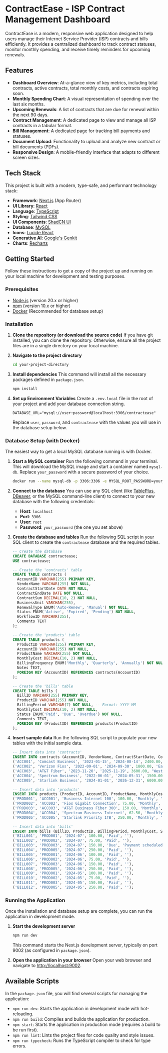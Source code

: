 # ContractEase - ISP Contract Management Dashboard

ContractEase is a modern, responsive web application designed to help users manage their Internet Service Provider (ISP) contracts and bills efficiently. It provides a centralized dashboard to track contract statuses, monitor monthly spending, and receive timely reminders for upcoming renewals.

## Features

- **Dashboard Overview**: At-a-glance view of key metrics, including total contracts, active contracts, total monthly costs, and contracts expiring soon.
- **Monthly Spending Chart**: A visual representation of spending over the last six months.
- **Upcoming Renewals**: A list of contracts that are due for renewal within the next 90 days.
- **Contract Management**: A dedicated page to view and manage all ISP contracts in a tabular format.
- **Bill Management**: A dedicated page for tracking bill payments and statuses.
- **Document Upload**: Functionality to upload and analyze new contract or bill documents (PDFs).
- **Responsive Design**: A mobile-friendly interface that adapts to different screen sizes.

## Tech Stack

This project is built with a modern, type-safe, and performant technology stack:

- **Framework**: [Next.js](https://nextjs.org/) (App Router)
- **UI Library**: [React](https://react.dev/)
- **Language**: [TypeScript](https://www.typescriptlang.org/)
- **Styling**: [Tailwind CSS](https://tailwindcss.com/)
- **UI Components**: [ShadCN UI](https://ui.shadcn.com/)
- **Database**: [MySQL](https://www.mysql.com/)
- **Icons**: [Lucide React](https://lucide.dev/guide/packages/lucide-react)
- **Generative AI**: [Google's Genkit](https://firebase.google.com/docs/genkit)
- **Charts**: [Recharts](https://recharts.org/)

## Getting Started

Follow these instructions to get a copy of the project up and running on your local machine for development and testing purposes.

### Prerequisites

- [Node.js](https://nodejs.org/en) (version 20.x or higher)
- [npm](https://www.npmjs.com/) (version 10.x or higher)
- [Docker](https://www.docker.com/get-started) (Recommended for database setup)

### Installation

1.  **Clone the repository (or download the source code)**
    If you have git installed, you can clone the repository. Otherwise, ensure all the project files are in a single directory on your local machine.

2.  **Navigate to the project directory**
    ```bash
    cd your-project-directory
    ```

3.  **Install dependencies**
    This command will install all the necessary packages defined in `package.json`.
    ```bash
    npm install
    ```

4.  **Set up Environment Variables**
    Create a `.env.local` file in the root of your project and add your database connection string.
    ```
    DATABASE_URL="mysql://user:password@localhost:3306/contractease"
    ```
    Replace `user`, `password`, and `contractease` with the values you will use in the database setup below.

### Database Setup (with Docker)

The easiest way to get a local MySQL database running is with Docker.

1.  **Start a MySQL container**
    Run the following command in your terminal. This will download the MySQL image and start a container named `mysql-db`. Replace `your_password` with a secure password of your choice.
    ```bash
    docker run --name mysql-db -p 3306:3306 -e MYSQL_ROOT_PASSWORD=your_password -d mysql:8
    ```

2.  **Connect to the database**
    You can use any SQL client (like [TablePlus](https://tableplus.com/), [DBeaver](https://dbeaver.io/), or the MySQL command-line client) to connect to your new database with the following credentials:
    - **Host**: `localhost`
    - **Port**: `3306`
    - **User**: `root`
    - **Password**: `your_password` (the one you set above)

3.  **Create the database and tables**
    Run the following SQL script in your SQL client to create the `contractease` database and the required tables.

    ```sql
    -- Create the database
    CREATE DATABASE contractease;
    USE contractease;

    -- Create the 'contracts' table
    CREATE TABLE contracts (
      AccountID VARCHAR(255) PRIMARY KEY,
      VendorName VARCHAR(255) NOT NULL,
      ContractStartDate DATE NOT NULL,
      ContractEndDate DATE NOT NULL,
      ContractSum DECIMAL(10, 2) NOT NULL,
      BusinessUnit VARCHAR(255),
      RenewalType ENUM('Auto-Renew', 'Manual') NOT NULL,
      Status ENUM('Active', 'Expired', 'Pending') NOT NULL,
      WorkflowID VARCHAR(255),
      Comments TEXT
    );

    -- Create the 'products' table
    CREATE TABLE products (
      ProductID VARCHAR(255) PRIMARY KEY,
      AccountID VARCHAR(255) NOT NULL,
      ProductName VARCHAR(255) NOT NULL,
      MonthlyCost DECIMAL(10, 2) NOT NULL,
      BillingFrequency ENUM('Monthly', 'Quarterly', 'Annually') NOT NULL,
      Notes TEXT,
      FOREIGN KEY (AccountID) REFERENCES contracts(AccountID)
    );

    -- Create the 'bills' table
    CREATE TABLE bills (
      BillID VARCHAR(255) PRIMARY KEY,
      ProductID VARCHAR(255) NOT NULL,
      BillingPeriod VARCHAR(7) NOT NULL, -- Format: YYYY-MM
      MonthlyCost DECIMAL(10, 2) NOT NULL,
      Status ENUM('Paid', 'Due', 'Overdue') NOT NULL,
      Comments TEXT,
      FOREIGN KEY (ProductID) REFERENCES products(ProductID)
    );
    ```

4.  **Insert sample data**
    Run the following SQL script to populate your new tables with the initial sample data.
    ```sql
    -- Insert data into 'contracts'
    INSERT INTO contracts (AccountID, VendorName, ContractStartDate, ContractEndDate, ContractSum, BusinessUnit, RenewalType, Status, WorkflowID, Comments) VALUES
    ('ACC001', 'Comcast Business', '2023-01-15', '2024-08-14', 2400.00, 'Headquarters', 'Manual', 'Active', 'WF001', 'Primary internet service for main office.'),
    ('ACC002', 'Verizon Fios', '2022-09-01', '2024-09-30', 1800.00, 'East Wing', 'Auto-Renew', 'Active', 'WF002', 'Secondary ISP for redundancy.'),
    ('ACC003', 'AT&T Fiber', '2023-11-20', '2025-11-19', 3600.00, 'West Wing', 'Manual', 'Active', 'WF003', 'High-speed fiber for development team.'),
    ('ACC004', 'Spectrum Business', '2022-06-01', '2024-05-31', 1500.00, 'Marketing', 'Manual', 'Expired', 'WF004', 'Service for the marketing department.'),
    ('ACC005', 'Starlink Business', '2024-01-01', '2026-12-31', 6000.00, 'Remote Office', 'Auto-Renew', 'Active', 'WF005', 'Satellite internet for remote site.');

    -- Insert data into 'products'
    INSERT INTO products (ProductID, AccountID, ProductName, MonthlyCost, BillingFrequency, Notes) VALUES
    ('PROD001', 'ACC001', 'Business Internet 100', 100.00, 'Monthly', '100 Mbps down / 20 Mbps up'),
    ('PROD002', 'ACC002', 'Fios Gigabit Connection', 75.00, 'Monthly', '940 Mbps down / 880 Mbps up'),
    ('PROD003', 'ACC003', 'AT&T Business Fiber 300', 150.00, 'Monthly', '300 Mbps symmetrical'),
    ('PROD004', 'ACC004', 'Spectrum Business Internet', 62.50, 'Monthly', '200 Mbps down / 10 Mbps up'),
    ('PROD005', 'ACC005', 'Starlink Priority 1TB', 250.00, 'Monthly', 'High-performance satellite internet');

    -- Insert data into 'bills'
    INSERT INTO bills (BillID, ProductID, BillingPeriod, MonthlyCost, Status, Comments) VALUES
    ('BILL001', 'PROD001', '2024-07', 100.00, 'Paid', ''),
    ('BILL002', 'PROD002', '2024-07', 75.00, 'Paid', ''),
    ('BILL003', 'PROD003', '2024-07', 150.00, 'Due', 'Payment scheduled for 25th'),
    ('BILL004', 'PROD005', '2024-07', 250.00, 'Paid', ''),
    ('BILL005', 'PROD001', '2024-06', 100.00, 'Paid', ''),
    ('BILL006', 'PROD002', '2024-06', 75.00, 'Paid', ''),
    ('BILL007', 'PROD003', '2024-06', 150.00, 'Paid', ''),
    ('BILL008', 'PROD005', '2024-06', 250.00, 'Paid', ''),
    ('BILL009', 'PROD001', '2024-05', 100.00, 'Paid', ''),
    ('BILL010', 'PROD002', '2024-05', 75.00, 'Paid', ''),
    ('BILL011', 'PROD003', '2024-05', 150.00, 'Paid', ''),
    ('BILL012', 'PROD005', '2024-05', 250.00, 'Paid', '');
    ```

### Running the Application

Once the installation and database setup are complete, you can run the application in development mode.

1.  **Start the development server**
    ```bash
    npm run dev
    ```
    This command starts the Next.js development server, typically on port 9002 (as configured in `package.json`).

2.  **Open the application in your browser**
    Open your web browser and navigate to [http://localhost:9002](http://localhost:9002).

## Available Scripts

In the `package.json` file, you will find several scripts for managing the application:

-   `npm run dev`: Starts the application in development mode with hot-reloading.
-   `npm run build`: Compiles and builds the application for production.
-   `npm start`: Starts the application in production mode (requires a build to be run first).
-   `npm run lint`: Lints the project files for code quality and style issues.
-   `npm run typecheck`: Runs the TypeScript compiler to check for type errors.
